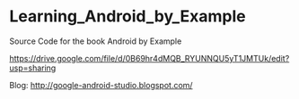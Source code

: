 Learning_Android_by_Example
===========================

Source Code for the book Android by Example

https://drive.google.com/file/d/0B69hr4dMQB_RYUNNQU5yT1JMTUk/edit?usp=sharing

Blog:
http://google-android-studio.blogspot.com/
